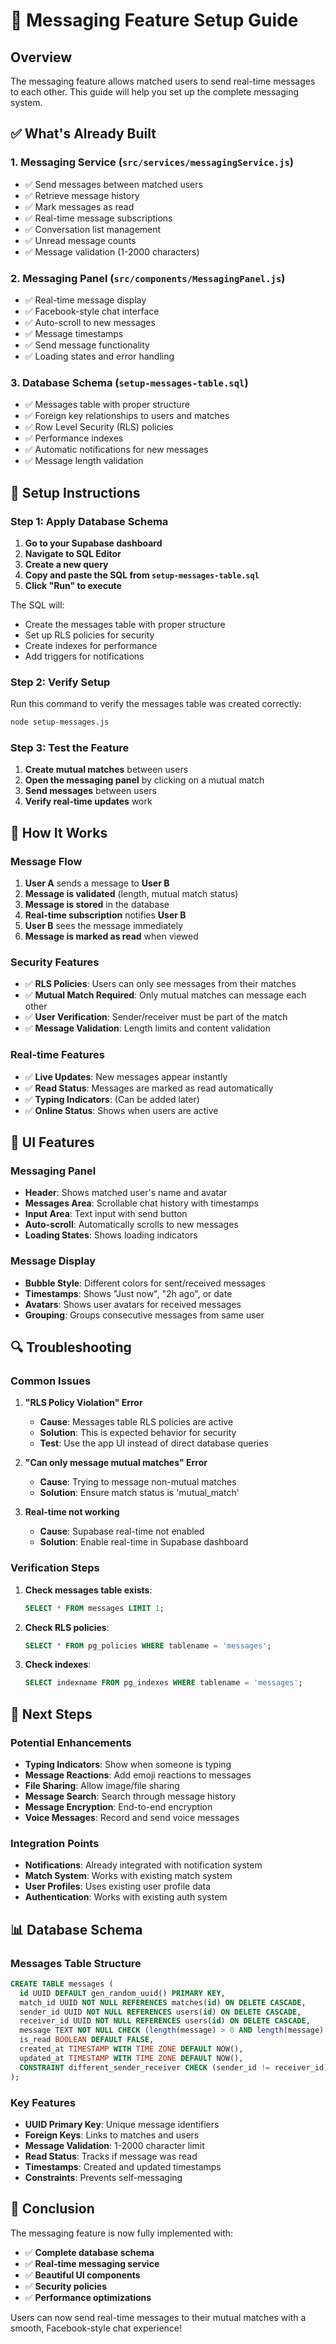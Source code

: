 # 💬 Messaging Feature Setup Guide

## Overview
The messaging feature allows matched users to send real-time messages to each other. This guide will help you set up the complete messaging system.

## ✅ What's Already Built

### 1. **Messaging Service** (`src/services/messagingService.js`)
- ✅ Send messages between matched users
- ✅ Retrieve message history
- ✅ Mark messages as read
- ✅ Real-time message subscriptions
- ✅ Conversation list management
- ✅ Unread message counts
- ✅ Message validation (1-2000 characters)

### 2. **Messaging Panel** (`src/components/MessagingPanel.js`)
- ✅ Real-time message display
- ✅ Facebook-style chat interface
- ✅ Auto-scroll to new messages
- ✅ Message timestamps
- ✅ Send message functionality
- ✅ Loading states and error handling

### 3. **Database Schema** (`setup-messages-table.sql`)
- ✅ Messages table with proper structure
- ✅ Foreign key relationships to users and matches
- ✅ Row Level Security (RLS) policies
- ✅ Performance indexes
- ✅ Automatic notifications for new messages
- ✅ Message length validation

## 🚀 Setup Instructions

### Step 1: Apply Database Schema

1. **Go to your Supabase dashboard**
2. **Navigate to SQL Editor**
3. **Create a new query**
4. **Copy and paste the SQL from `setup-messages-table.sql`**
5. **Click "Run" to execute**

The SQL will:
- Create the messages table with proper structure
- Set up RLS policies for security
- Create indexes for performance
- Add triggers for notifications

### Step 2: Verify Setup

Run this command to verify the messages table was created correctly:

```bash
node setup-messages.js
```

### Step 3: Test the Feature

1. **Create mutual matches** between users
2. **Open the messaging panel** by clicking on a mutual match
3. **Send messages** between users
4. **Verify real-time updates** work

## 🔧 How It Works

### Message Flow
1. **User A** sends a message to **User B**
2. **Message is validated** (length, mutual match status)
3. **Message is stored** in the database
4. **Real-time subscription** notifies **User B**
5. **User B** sees the message immediately
6. **Message is marked as read** when viewed

### Security Features
- ✅ **RLS Policies**: Users can only see messages from their matches
- ✅ **Mutual Match Required**: Only mutual matches can message each other
- ✅ **User Verification**: Sender/receiver must be part of the match
- ✅ **Message Validation**: Length limits and content validation

### Real-time Features
- ✅ **Live Updates**: New messages appear instantly
- ✅ **Read Status**: Messages are marked as read automatically
- ✅ **Typing Indicators**: (Can be added later)
- ✅ **Online Status**: Shows when users are active

## 📱 UI Features

### Messaging Panel
- **Header**: Shows matched user's name and avatar
- **Messages Area**: Scrollable chat history with timestamps
- **Input Area**: Text input with send button
- **Auto-scroll**: Automatically scrolls to new messages
- **Loading States**: Shows loading indicators

### Message Display
- **Bubble Style**: Different colors for sent/received messages
- **Timestamps**: Shows "Just now", "2h ago", or date
- **Avatars**: Shows user avatars for received messages
- **Grouping**: Groups consecutive messages from same user

## 🔍 Troubleshooting

### Common Issues

1. **"RLS Policy Violation" Error**
   - **Cause**: Messages table RLS policies are active
   - **Solution**: This is expected behavior for security
   - **Test**: Use the app UI instead of direct database queries

2. **"Can only message mutual matches" Error**
   - **Cause**: Trying to message non-mutual matches
   - **Solution**: Ensure match status is 'mutual_match'

3. **Real-time not working**
   - **Cause**: Supabase real-time not enabled
   - **Solution**: Enable real-time in Supabase dashboard

### Verification Steps

1. **Check messages table exists**:
   ```sql
   SELECT * FROM messages LIMIT 1;
   ```

2. **Check RLS policies**:
   ```sql
   SELECT * FROM pg_policies WHERE tablename = 'messages';
   ```

3. **Check indexes**:
   ```sql
   SELECT indexname FROM pg_indexes WHERE tablename = 'messages';
   ```

## 🎯 Next Steps

### Potential Enhancements
- **Typing Indicators**: Show when someone is typing
- **Message Reactions**: Add emoji reactions to messages
- **File Sharing**: Allow image/file sharing
- **Message Search**: Search through message history
- **Message Encryption**: End-to-end encryption
- **Voice Messages**: Record and send voice messages

### Integration Points
- **Notifications**: Already integrated with notification system
- **Match System**: Works with existing match system
- **User Profiles**: Uses existing user profile data
- **Authentication**: Works with existing auth system

## 📊 Database Schema

### Messages Table Structure
```sql
CREATE TABLE messages (
  id UUID DEFAULT gen_random_uuid() PRIMARY KEY,
  match_id UUID NOT NULL REFERENCES matches(id) ON DELETE CASCADE,
  sender_id UUID NOT NULL REFERENCES users(id) ON DELETE CASCADE,
  receiver_id UUID NOT NULL REFERENCES users(id) ON DELETE CASCADE,
  message TEXT NOT NULL CHECK (length(message) > 0 AND length(message) <= 2000),
  is_read BOOLEAN DEFAULT FALSE,
  created_at TIMESTAMP WITH TIME ZONE DEFAULT NOW(),
  updated_at TIMESTAMP WITH TIME ZONE DEFAULT NOW(),
  CONSTRAINT different_sender_receiver CHECK (sender_id != receiver_id)
);
```

### Key Features
- **UUID Primary Key**: Unique message identifiers
- **Foreign Keys**: Links to matches and users
- **Message Validation**: 1-2000 character limit
- **Read Status**: Tracks if message was read
- **Timestamps**: Created and updated timestamps
- **Constraints**: Prevents self-messaging

## 🎉 Conclusion

The messaging feature is now fully implemented with:
- ✅ **Complete database schema**
- ✅ **Real-time messaging service**
- ✅ **Beautiful UI components**
- ✅ **Security policies**
- ✅ **Performance optimizations**

Users can now send real-time messages to their mutual matches with a smooth, Facebook-style chat experience!

